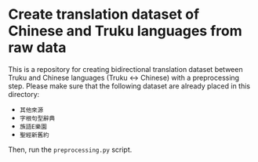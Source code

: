 # Create translation dataset of Chinese and Truku languages from raw data
This is a repository for creating bidirectional translation dataset between Truku and Chinese languages (Truku ↔ Chinese) with a preprocessing step.
Please make sure that the following dataset are already placed in this directory:
* `其他來源`
* `字根句型辭典`
* `族語E樂園`
* `聖經新舊約`

Then, run the `preprocessing.py` script.
